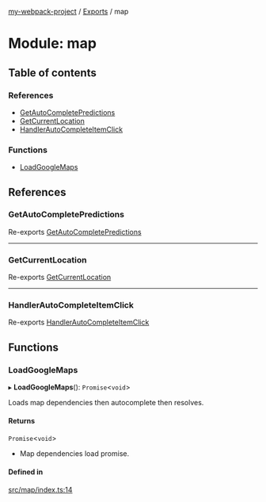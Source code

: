 [my-webpack-project](../README.md) / [Exports](../modules.md) / map

# Module: map

## Table of contents

### References

- [GetAutoCompletePredictions](map.md#getautocompletepredictions)
- [GetCurrentLocation](map.md#getcurrentlocation)
- [HandlerAutoCompleteItemClick](map.md#handlerautocompleteitemclick)

### Functions

- [LoadGoogleMaps](map.md#loadgooglemaps)

## References

### GetAutoCompletePredictions

Re-exports [GetAutoCompletePredictions](map_autocomplete.md#getautocompletepredictions)

___

### GetCurrentLocation

Re-exports [GetCurrentLocation](map_geocode.md#getcurrentlocation)

___

### HandlerAutoCompleteItemClick

Re-exports [HandlerAutoCompleteItemClick](map_autocomplete.md#handlerautocompleteitemclick)

## Functions

### LoadGoogleMaps

▸ **LoadGoogleMaps**(): `Promise`<`void`\>

Loads map dependencies then autocomplete then resolves.

#### Returns

`Promise`<`void`\>

- Map dependencies load promise.

#### Defined in

[src/map/index.ts:14](https://github.com/hitendrarao/location/blob/6f44bad/src/map/index.ts#L14)
